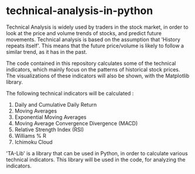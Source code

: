 # technical-analysis-in-python

Technical Analysis is widely used by traders in the stock market, in order to look at the price and volume trends of stocks, and predict future movements. Technical analysis is based on the assumption that 'History repeats itself'. This means that the future price/volume is likely to follow a similar trend, as it has in the past.

The code contained in this repository calculates some of the technical indicators, which mainly focus on the patterns of historical stock prices. The visualizations of these indicators will also be shown, with the Matplotlib library.

The following technical indicators will be calculated :

1. Daily and Cumulative Daily Return
2. Moving Averages
3. Exponential Moving Averages
4. Moving Average Convergence Divergence (MACD)
5. Relative Strength Index (RSI)
6. Williams % R
7. Ichimoku Cloud

'TA-Lib' is a library that can be used in Python, in order to calculate various technical indicators. This library will be used in the code, for analyzing the indicators.
